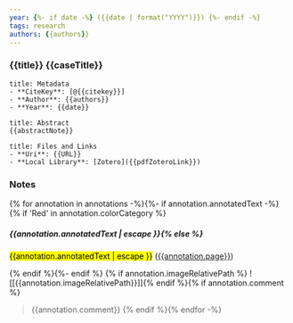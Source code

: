```yaml
---
year: {%- if date -%} ({{date | format("YYYY")}}) {%- endif -%}
tags: research
authors: {{authors}}
---
```


### {{title}} {{caseTitle}}

``` ad-info
title: Metadata
- **CiteKey**: [@{{citekey}}]
- **Author**: {{authors}}
- **Year**: {{date}} 
```

```ad-quote
title: Abstract
{{abstractNote}}
```

```ad-abstract
title: Files and Links
- **Uri**: {{URL}}
- **Local Library**: [Zotero]({{pdfZoteroLink}})
```



### Notes
{% for annotation in annotations -%}{%- if annotation.annotatedText -%}{% if 'Red' in annotation.colorCategory %} 
##### {{annotation.annotatedText | escape }}{% else %}
<mark class="customZot-{% if annotation.color %}{{annotation.colorCategory}} {% endif %}">{{annotation.annotatedText | escape }}</mark> ([{{annotation.page}}](zotero://open-pdf/library/items/{{annotation.attachment.itemKey}}?page={{annotation.page}}&annotation={{annotation.id}}))

{% endif %}{%- endif %} {% if annotation.imageRelativePath %} ![[{{annotation.imageRelativePath}}]]{% endif %}{% if annotation.comment %} 
>{{annotation.comment}}
{% endif %}{% endfor -%}